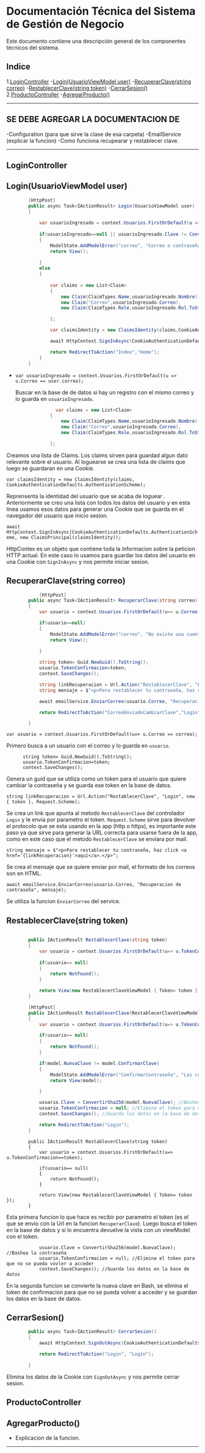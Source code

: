 
# Documentación Técnica del Sistema de Gestión de Negocio

Este documento contiene una descripción general de los componentes técnicos del sistema.

## Indice

1.[LoginController](#logincontroller)
	-[Login(UsuarioViewModel user)](#login(usuarioviewmodel-user))
    -[RecuperarClave(string correo)](#recuperarclave(string-correo))
    -[RestablecerClave(string token)](#restablecerclave(string-token))
    -[CerrarSesion()](#cerrarsesion())
2.[ProductoController](#productocontroller)
	-[AgregarProducto()](#agregarproducto())


---
## SE DEBE AGREGAR LA DOCUMENTACION DE 

-Configuration (para que sirve la clase de esa carpeta)
-EmailService (explicar la funcion)
-Como funciona recupearar y restablecer clave.

---

## LoginController

## Login(UsuarioViewModel user)

```csharp
        [HttpPost]
        public async Task<IActionResult> Login(UsuarioViewModel user)
        {
          
            var usuarioIngresado = context.Usuarios.FirstOrDefault(u => u.Correo == user.correo);
          
            if(usuarioIngresado==null || usuarioIngresado.Clave != ConvertirSha256(user.clave)) 
            {
                ModelState.AddModelError("correo", "Correo o contraseña incorrectas, intente de nuevo");
                return View();
            
            }
            else
            {
              
                var claims = new List<Claim>
                {
                    new Claim(ClaimTypes.Name,usuarioIngresado.Nombre),
                    new Claim("Correo",usuarioIngresado.Correo),
                    new Claim(ClaimTypes.Role,usuarioIngresado.Rol.ToString()),

                };

                var claimsIdentity = new ClaimsIdentity(claims,CookieAuthenticationDefaults.AuthenticationScheme);

                await HttpContext.SignInAsync(CookieAuthenticationDefaults.AuthenticationScheme, new ClaimsPrincipal(claimsIdentity));  

                return RedirectToAction("Index","Home");
            }
        }
```


- `var usuarioIngresado = context.Usuarios.FirstOrDefault(u => u.Correo == user.correo);`

	Buscar en la base de de datos si hay un registro con el mismo correo y lo guarda en `usuarioIngresado`.

```csharp
                  var claims = new List<Claim>
                {
                    new Claim(ClaimTypes.Name,usuarioIngresado.Nombre),
                    new Claim("Correo",usuarioIngresado.Correo),
                    new Claim(ClaimTypes.Role,usuarioIngresado.Rol.ToString()),

                };
```

   Creamos una lista de Claims. Los claims sirven para guardad algun dato relevante sobre el usuario. Al loguearse se crea una
   lista de claims que luego se guardaran en una Cookie.

  
   `var claimsIdentity = new ClaimsIdentity(claims, CookieAuthenticationDefaults.AuthenticationScheme);`

   Reprensenta la identidad del usuario que se acaba de loguear . Anteriormente se creo una lista con todos los datos del usuario
   y en esta linea usamos esos datos para generar una Cookie que se guarda en el navegador del usuario que inicio sesion.

   `await HttpContext.SignInAsync(CookieAuthenticationDefaults.AuthenticationScheme, new ClaimsPrincipal(claimsIdentity));`

   HttpContex es un objeto que contiene toda la informacion sobre la peticion HTTP actual. En este caso lo usamos para guardar
   los datos del usuario en una Cookie con `SignInAsync` y nos permite iniciar sesion.

## RecuperarClave(string correo)

```csharp
            [HttpPost]
        public async Task<IActionResult> RecuperarClave(string correo)
        {
            var usuario = context.Usuarios.FirstOrDefault(u=> u.Correo == correo);

            if(usuario==null) 
            {
                ModelState.AddModelError("correo", "No existe una cuenta vinculada a ese correo");
                return View();
            
            }

            string token= Guid.NewGuid().ToString();
            usuario.TokenConfirmacion=token;
            context.SaveChanges();

            string linkRecuperacion = Url.Action("RestablecerClave", "Login", new { token }, Request.Scheme);
            string mensaje = $"<p>Para restablecer tu contraseña, haz click <a href='{linkRecuperacion}'>aquí</a>.</p>";

            await emailService.EnviarCorreo(usuario.Correo, "Recuperacion de contraseña", mensaje);

            return RedirectToAction("CorreoEnviadoCambiarClave","Login");

        }
```

`var usuario = context.Usuarios.FirstOrDefault(u=> u.Correo == correo);`

Primero busca a un usuario con el correo y lo guarda en `usuario`.

```
      string token= Guid.NewGuid().ToString();
      usuario.TokenConfirmacion=token;
      context.SaveChanges();
```

Genera un guid que se utiliza como un token para el usuario que quiere cambiar la contraseña y se guarda ese token en la 
base de datos.

`string linkRecuperacion = Url.Action("RestablecerClave", "Login", new { token }, Request.Scheme);`

Se crea un link que apunta al metodo `RestablecerClave` del controlador `Login` y le envia por parametro el token.
`Request.Scheme` sirve para devolver el protocolo que se esta usando en la app (http o https), es importante este paso ya que 
sirve para generar la URL correcta para usarse fuera de la app, como en este caso que el metodo `RestablecerClave` se enviara
por mail.

`string mensaje = $"<p>Para restablecer tu contraseña, haz click <a href='{linkRecuperacion}'>aquí</a>.</p>";`

Se crea el mensaje que se quiere enviar por mail, el formato de los correos son en HTML.

`await emailService.EnviarCorreo(usuario.Correo, "Recuperacion de contraseña", mensaje);`

Se utiliza la funcion `EnviarCorreo` del service.


## RestablecerClave(string token)


```csharp

        public IActionResult RestablecerClave(string token)
        {
            var usuario = context.Usuarios.FirstOrDefault(u=> u.TokenConfirmacion==token);
           
            if(usuario== null)
            {
                return NotFound();
            }

            return View(new RestablecerClaveViewModel { Token= token });
        }

        [HttpPost]
        public IActionResult RestablecerClave(RestablecerClaveViewModel model)
        {
            var usuario = context.Usuarios.FirstOrDefault(u=> u.TokenConfirmacion == model.Token);

            if(usuario== null)
            {
                return NotFound();
            }

            if(model.NuevaClave != model.ConfirmarClave)
            {
                ModelState.AddModelError("ConfirmarContraseña", "Las contraseñas no coinciden");
                return View(model);

            }

            usuario.Clave = ConvertirSha256(model.NuevaClave); //Bashea la contraseña
            usuario.TokenConfirmacion = null; //Elimina el token para que no se pueda vovler a acceder
            context.SaveChanges(); //Guarda los datos en la base de datos

            return RedirectToAction("Login");
        }
```

``` 
        public IActionResult RestablecerClave(string token)
        {
            var usuario = context.Usuarios.FirstOrDefault(u=> u.TokenConfirmacion==token);
           
            if(usuario== null)
            {
                return NotFound();
            }

            return View(new RestablecerClaveViewModel { Token= token });
        }
```

Esta primera funcion lo que hace es recibir por parametro el token (es el que se envio con la Url en la funcion `RecuperarClave`).
Luego busca el token en la base de datos y si lo encuentra devuelve la vista con un viewModel con el token.

``` 
            usuario.Clave = ConvertirSha256(model.NuevaClave); //Bashea la contraseña
            usuario.TokenConfirmacion = null; //Elimina el token para que no se pueda vovler a acceder
            context.SaveChanges(); //Guarda los datos en la base de datos
```

En la segunda funcion se convierte la nueva clave en Bash, se elimina el token de confirmacion para que no se pueda volver a 
acceder y se guardan los datos en la base de datos.

## CerrarSesion()

```csharp
        public async Task<IActionResult> CerrarSesion()
        {
            await HttpContext.SignOutAsync(CookieAuthenticationDefaults.AuthenticationScheme);

            return RedirectToAction("Login", "Login");

        }
```

Elimina los datos de la Cookie con `SignOutAsync` y nos permite cerrar sesion.






	
   
## ProductoController

## AgregarProducto()
-	Explicacion de la funcion.

---







